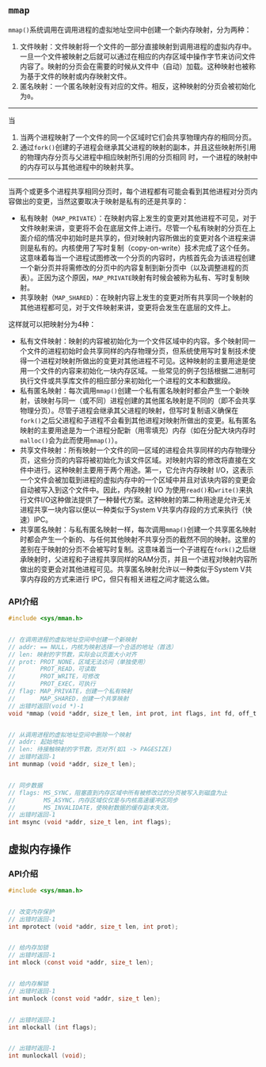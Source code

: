 ﻿## `mmap`
`mmap()`系统调用在调用进程的虚拟地址空间中创建一个新内存映射，分为两种：
1. 文件映射：文件映射将一个文件的一部分直接映射到调用进程的虚拟内存中。一旦一个文件被映射之后就可以通过在相应的内存区域中操作字节来访问文件内容了。映射的分页会在需要的时候从文件中（自动）加载。这种映射也被称为基于文件的映射或内存映射文件。
2. 匿名映射：一个匿名映射没有对应的文件。相反，这种映射的分页会被初始化为`0`。
---
当
1. 当两个进程映射了一个文件的同一个区域时它们会共享物理内存的相同分页。
2. 通过`fork()`创建的子进程会继承其父进程的映射的副本，并且这些映射所引用的物理内存分页与父进程中相应映射所引用的分页相同
时，一个进程的映射中的内存可以与其他进程中的映射共享。
---
当两个或更多个进程共享相同分页时，每个进程都有可能会看到其他进程对分页内容做出的变更，当然这要取决于映射是私有的还是共享的：
* 私有映射（`MAP_PRIVATE`）：在映射内容上发生的变更对其他进程不可见，对于文件映射来讲，变更将不会在底层文件上进行。尽管一个私有映射的分页在上面介绍的情况中初始时是共享的，但对映射内容所做出的变更对各个进程来讲则是私有的。内核使用了写时复制（copy-on-write）技术完成了这个任务。这意味着每当一个进程试图修改一个分页的内容时，内核首先会为该进程创建一个新分页并将需修改的分页中的内容复制到新分页中（以及调整进程的页表）。正因为这个原因，`MAP_PRIVATE`映射有时候会被称为私有、写时复制映射。
* 共享映射（`MAP_SHARED`）：在映射内容上发生的变更对所有共享同一个映射的其他进程都可见，对于文件映射来讲，变更将会发生在底层的文件上。

这样就可以把映射分为4种：
* 私有文件映射：映射的内容被初始化为一个文件区域中的内容。多个映射同一个文件的进程初始时会共享同样的内存物理分页，但系统使用写时复制技术使得一个进程对映射所做出的变更对其他进程不可见。这种映射的主要用途是使用一个文件的内容来初始化一块内存区域。一些常见的例子包括根据二进制可执行文件或共享库文件的相应部分来初始化一个进程的文本和数据段。
* 私有匿名映射：每次调用`mmap()`创建一个私有匿名映射时都会产生一个新映射，该映射与同一（或不同）进程创建的其他匿名映射是不同的（即不会共享物理分页）。尽管子进程会继承其父进程的映射，但写时复制语义确保在`fork()`之后父进程和子进程不会看到其他进程对映射所做出的变更。私有匿名映射的主要用途是为一个进程分配新（用零填充）内存（如在分配大块内存时`malloc()`会为此而使用`mmap()`）。
* 共享文件映射：所有映射一个文件的同一区域的进程会共享同样的内存物理分页，这些分页的内容将被初始化为该文件区域。对映射内容的修改将直接在文件中进行。这种映射主要用于两个用途。第一，它允许内存映射 I/O，这表示一个文件会被加载到进程的虚拟内存中的一个区域中并且对该块内容的变更会自动被写入到这个文件中。因此，内存映射 I/O 为使用`read()`和`write()`来执行文件I/O这种做法提供了一种替代方案。这种映射的第二种用途是允许无关进程共享一块内容以便以一种类似于System V共享内存段的方式来执行（快速）IPC。
* 共享匿名映射：与私有匿名映射一样，每次调用`mmap()`创建一个共享匿名映射时都会产生一个新的、与任何其他映射不共享分页的截然不同的映射。这里的差别在于映射的分页不会被写时复制。这意味着当一个子进程在`fork()`之后继承映射时，父进程和子进程共享同样的RAM分页，并且一个进程对映射内容所做出的变更会对其他进程可见。共享匿名映射允许以一种类似于System V共享内存段的方式来进行 IPC，但只有相关进程之间才能这么做。

### API介绍
```c
#include <sys/mman.h>


// 在调用进程的虚拟地址空间中创建一个新映射
// addr: == NULL，内核为映射选择一个合适的地址（首选）
// len: 映射的字节数，实际会以页面大小对齐
// prot: PROT_NONE，区域无法访问（单独使用）
//       PROT_READ，可读取
//       PROT_WRITE，可修改
//       PROT_EXEC，可执行
// flag: MAP_PRIVATE，创建一个私有映射
//       MAP_SHARED，创建一个共享映射
// 出错时返回(void *)-1
void *mmap (void *addr, size_t len, int prot, int flags, int fd, off_t offset);


// 从调用进程的虚拟地址空间中删除一个映射
// addr: 起始地址
// len: 待接触映射的字节数，页对齐(如1 -> PAGESIZE)
// 出错时返回-1
int munmap (void *addr, size_t len);


// 同步数据
// flags: MS_SYNC，阻塞直到内存区域中所有被修改过的分页被写入到磁盘为止
//        MS_ASYNC，内存区域仅仅是与内核高速缓冲区同步
//        MS_INVALIDATE，使映射数据的缓存副本失效。
// 出错时返回-1
int msync (void *addr, size_t len, int flags);
```

## 虚拟内存操作
### API介绍
```c
#include <sys/mman.h>


// 改变内存保护
// 出错时返回-1
int mprotect (void *addr, size_t len, int prot);


// 给内存加锁
// 出错时返回-1
int mlock (const void *addr, size_t len);


// 给内存解锁
// 出错时返回-1
int munlock (const void *addr, size_t len);


// 出错时返回-1
int mlockall (int flags);


// 出错时返回-1
int munlockall (void);
```